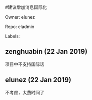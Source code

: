 #建议增加消息国际化

Owner: elunez

Repo: eladmin

Labels: 

## zenghuabin (22 Jan 2019)

项目中不支持国际话

## elunez (22 Jan 2019)

不考虑，太费时间了

